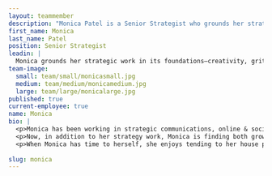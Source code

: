 ```yaml
---
layout: teammember
description: "Monica Patel is a Senior Strategist who grounds her strategic work in its foundations—creativity, grit, and open-ended thinking."
first_name: Monica
last_name: Patel
position: Senior Strategist
leadin: |
  Monica grounds her strategic work in its foundations—creativity, grit, and open-ended thinking.
team-image:
  small: team/small/monicasmall.jpg
  medium: team/medium/monicamedium.jpg
  large: team/large/monicalarge.jpg
published: true
current-employee: true
name: Monica
bio: |
  <p>Monica has been working in strategic communications, online & social media campaigning, and fundraising for almost 20 years. After earning a law degree from Lewis & Clark, she became an advocate for environmental health and justice, gravitating towards e-advocacy, and then spent 7 years as a climate organizer and creative director. During that time, she mobilized health professionals to speak out against new coal plant proposals, developed and maintained the market-based campaign site HealthyStuff.org, and organized community members to take action on climate change. She has organized everything from green home bike tours and garden challenges to brand and website redesigns.    
  <p>Now, in addition to her strategy work, Monica is finding both growth and balance by nourishing her inner leader; she recently completed 200 practice coaching hours after becoming certified from Leadership that Works.   
  <p>When Monica has time to herself, she enjoys tending to her house plants, stretching, letter writing, and trying out *more* hobbies.  
    
slug: monica
---
```


